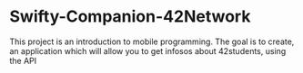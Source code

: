 # Swifty-Companion-42Network
This project is an introduction to mobile programming. The goal is to create, an application which will allow you to get infosos about 42students, using the API
